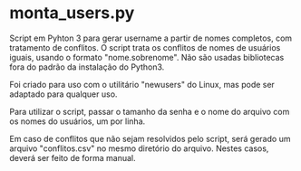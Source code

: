 # monta_users.py
Script em Pyhton 3 para gerar username a partir de nomes completos, com tratamento de conflitos. O script trata os conflitos de nomes de usuários iguais, usando o formato "nome.sobrenome". Não são usadas
bibliotecas fora do padrão da instalação do Python3.

Foi criado para uso com o utilitário "newusers" do Linux, mas pode ser adaptado para qualquer uso. 

Para utilizar o script, passar o tamanho da senha e o nome do arquivo com os nomes do usuários, um por linha.

Em caso de conflitos que não sejam resolvidos pelo script, será gerado um arquivo "conflitos.csv" no mesmo diretório do arquivo. Nestes casos, deverá ser feito de forma manual.



